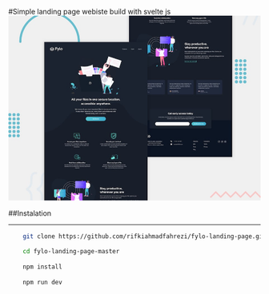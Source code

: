 #Simple landing page webiste build with svelte js
![landing page design](assets/design/desktop-preview.jpg)



##Instalation

---

```bash
	git clone https://github.com/rifkiahmadfahrezi/fylo-landing-page.git	
```

```bash
	cd fylo-landing-page-master
```

```bash
	npm install
```

```bash
	npm run dev
```